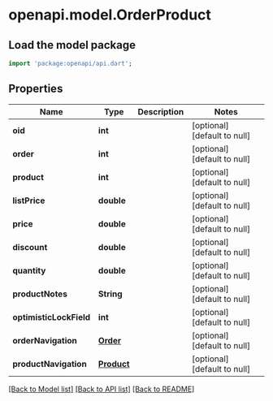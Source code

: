 # openapi.model.OrderProduct

## Load the model package
```dart
import 'package:openapi/api.dart';
```

## Properties
Name | Type | Description | Notes
------------ | ------------- | ------------- | -------------
**oid** | **int** |  | [optional] [default to null]
**order** | **int** |  | [optional] [default to null]
**product** | **int** |  | [optional] [default to null]
**listPrice** | **double** |  | [optional] [default to null]
**price** | **double** |  | [optional] [default to null]
**discount** | **double** |  | [optional] [default to null]
**quantity** | **double** |  | [optional] [default to null]
**productNotes** | **String** |  | [optional] [default to null]
**optimisticLockField** | **int** |  | [optional] [default to null]
**orderNavigation** | [**Order**](Order.md) |  | [optional] [default to null]
**productNavigation** | [**Product**](Product.md) |  | [optional] [default to null]

[[Back to Model list]](../README.md#documentation-for-models) [[Back to API list]](../README.md#documentation-for-api-endpoints) [[Back to README]](../README.md)


